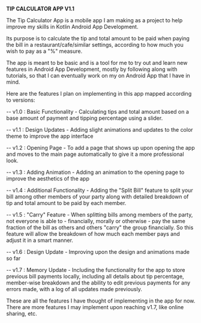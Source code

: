 **TIP CALCULATOR APP V1.1**


The Tip Calculator App is a mobile app I am making as a project to help improve my skills in Kotlin Android App Development.

Its purpose is to calculate the tip and total amount to be paid when paying the bill in a restaurant/cafe/similar settings, according to how much you wish to pay as a "%" measure.

The app is meant to be basic and is a tool for me to try out and learn new features in Android App Development, mostly by following along with tutorials, so that I can eventually work on my on Android App that I have in mind.

Here are the features I plan on implementing in this app mapped according to versions:

-- v1.0 : Basic Functionality - Calculating tips and total amount based on a base amount of payment and tipping percentage using a slider.

-- v1.1 : Design Updates - Adding slight animations and updates to the color theme to improve the app interface

-- v1.2 : Opening Page - To add a page that shows up upon opening the app and moves to the main page automatically to give it a more professional look.

-- v1.3 : Adding Animation - Adding an animation to the opening page to improve the aesthetics of the app

-- v1.4 : Additional Functionality - Adding the "Split Bill" feature to split your bill among other members of your party along with detailed breakdown of tip and total amount to be paid by each member.

-- v1.5 : "Carry" Feature - When splitting bills among members of the party, not everyone is able to - financially, morally or otherwise - pay the same fraction of the bill as others and others "carry" the group financially. So this feature will allow the breakdown of how much each member pays and adjust it in a smart manner.

-- v1.6 : Design Update - Improving upon the design and animations made so far

-- v1.7 : Memory Update - Including the functionality for the app to store previous bill payments locally, including all details about tip percentage, member-wise breakdown and the ability to edit previous payments for any errors made, with a log of all updates made previously.

These are all the features I have thought of implementing in the app for now. There are more features I may implement upon reaching v1.7, like online sharing, etc.
